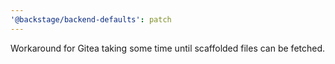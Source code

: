```yaml
---
'@backstage/backend-defaults': patch
---
```


Workaround for Gitea taking some time until scaffolded files can be fetched.
